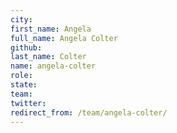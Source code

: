 ```yaml
---
city: 
first_name: Angela
full_name: Angela Colter
github: 
last_name: Colter
name: angela-colter
role: 
state: 
team: 
twitter: 
redirect_from: /team/angela-colter/
---
```

